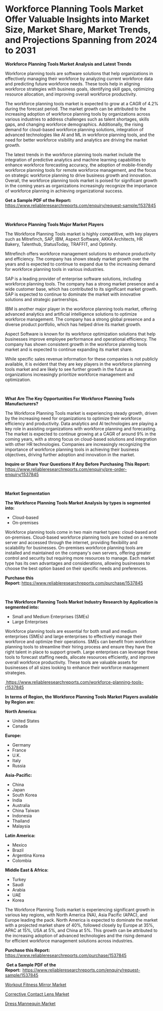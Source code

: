<p><h1>Workforce Planning Tools Market Offer Valuable Insights into Market Size, Market Share, Market Trends, and Projections Spanning from 2024 to 2031</h1></p><p><strong>Workforce Planning Tools Market Analysis and Latest Trends</strong></p>
<p><p>Workforce planning tools are software solutions that help organizations in effectively managing their workforce by analyzing current workforce data and predicting future workforce needs. These tools help in aligning workforce strategies with business goals, identifying skill gaps, optimizing resource allocation, and improving overall workforce productivity.</p><p>The workforce planning tools market is expected to grow at a CAGR of 4.2% during the forecast period. The market growth can be attributed to the increasing adoption of workforce planning tools by organizations across various industries to address challenges such as talent shortages, skills gaps, and changing workforce demographics. Additionally, the rising demand for cloud-based workforce planning solutions, integration of advanced technologies like AI and ML in workforce planning tools, and the need for better workforce visibility and analytics are driving the market growth.</p><p>The latest trends in the workforce planning tools market include the integration of predictive analytics and machine learning capabilities to enhance workforce forecasting accuracy, the adoption of mobile-friendly workforce planning tools for remote workforce management, and the focus on strategic workforce planning to drive business growth and innovation. Overall, the workforce planning tools market is poised for significant growth in the coming years as organizations increasingly recognize the importance of workforce planning in achieving organizational success.</p></p>
<p><strong>Get a Sample PDF of the Report:&nbsp;</strong> <a href="https://www.reliableresearchreports.com/enquiry/request-sample/1537845">https://www.reliableresearchreports.com/enquiry/request-sample/1537845</a></p>
<p>&nbsp;</p>
<p><strong>Workforce Planning Tools Major Market Players</strong></p>
<p><p>The Workforce Planning Tools market is highly competitive, with key players such as Mitrefinch, SAP, IBM, Aspect Software, AKKA Architects, HR Bakery, Talenthub, StatusToday, TRAFFIT, and Optimity. </p><p>Mitrefinch offers workforce management solutions to enhance productivity and efficiency. The company has shown steady market growth over the years and is expected to continue to expand due to the increasing demand for workforce planning tools in various industries.</p><p>SAP is a leading provider of enterprise software solutions, including workforce planning tools. The company has a strong market presence and a wide customer base, which has contributed to its significant market growth. SAP is expected to continue to dominate the market with innovative solutions and strategic partnerships.</p><p>IBM is another major player in the workforce planning tools market, offering advanced analytics and artificial intelligence solutions to optimize workforce management. The company has a strong global presence and a diverse product portfolio, which has helped drive its market growth.</p><p>Aspect Software is known for its workforce optimization solutions that help businesses improve employee performance and operational efficiency. The company has shown consistent growth in the workforce planning tools market and is expected to continue expanding its market share.</p><p>While specific sales revenue information for these companies is not publicly available, it is evident that they are key players in the workforce planning tools market and are likely to see further growth in the future as organizations increasingly prioritize workforce management and optimization.</p></p>
<p>&nbsp;</p>
<p><strong>What Are The Key Opportunities For Workforce Planning Tools Manufacturers?</strong></p>
<p><p>The Workforce Planning Tools market is experiencing steady growth, driven by the increasing need for organizations to optimize their workforce efficiency and productivity. Data analytics and AI technologies are playing a key role in assisting organizations with workforce planning and forecasting. The market is expected to continue growing at a CAGR of around 9% in the coming years, with a strong focus on cloud-based solutions and integration with other HR technologies. Companies are increasingly recognizing the importance of workforce planning tools in achieving their business objectives, driving further adoption and innovation in the market.</p></p>
<p><strong>Inquire or Share Your Questions If Any Before Purchasing This Report:</strong> <a href="https://www.reliableresearchreports.com/enquiry/pre-order-enquiry/1537845">https://www.reliableresearchreports.com/enquiry/pre-order-enquiry/1537845</a></p>
<p>&nbsp;</p>
<p><strong>Market Segmentation</strong></p>
<p><strong>The Workforce Planning Tools Market Analysis by types is segmented into:</strong></p>
<p><ul><li>Cloud-based</li><li>On-premises</li></ul></p>
<p><p>Workforce planning tools come in two main market types: cloud-based and on-premises. Cloud-based workforce planning tools are hosted on a remote server and accessed through the internet, providing flexibility and scalability for businesses. On-premises workforce planning tools are installed and maintained on the company's own servers, offering greater control and security but requiring more resources to manage. Each market type has its own advantages and considerations, allowing businesses to choose the best option based on their specific needs and preferences.</p></p>
<p><strong>Purchase this Report:&nbsp;</strong><a href="https://www.reliableresearchreports.com/purchase/1537845">https://www.reliableresearchreports.com/purchase/1537845</a></p>
<p>&nbsp;</p>
<p><strong>The Workforce Planning Tools Market Industry Research by Application is segmented into:</strong></p>
<p><ul><li>Small and Medium Enterprises (SMEs)</li><li>Large Enterprises</li></ul></p>
<p><p>Workforce planning tools are essential for both small and medium enterprises (SMEs) and large enterprises to effectively manage their workforce and optimize their operations. SMEs can benefit from workforce planning tools to streamline their hiring process and ensure they have the right talent in place to support growth. Large enterprises can leverage these tools to forecast staffing needs, allocate resources efficiently, and improve overall workforce productivity. These tools are valuable assets for businesses of all sizes looking to enhance their workforce management strategies.</p></p>
<p><a href="https://www.reliableresearchreports.com/workforce-planning-tools-r1537845">&nbsp;https://www.reliableresearchreports.com/workforce-planning-tools-r1537845</a></p>
<p><strong>In terms of Region, the Workforce Planning Tools Market Players available by Region are:</strong></p>
<p>
    <p> <strong> North America: </strong>
        <ul>
            <li>United States</li>
            <li>Canada</li>
        </ul>
        </p> 
    <p> <strong> Europe: </strong>
        <ul>
            <li>Germany</li>
            <li>France</li>
            <li>U.K.</li>
            <li>Italy</li>
            <li>Russia</li>
        </ul>
        </p> 
    <p> <strong> Asia-Pacific: </strong>
        <ul>
            <li>China</li>
            <li>Japan</li>
            <li>South Korea</li>
            <li>India</li>
            <li>Australia</li>
            <li>China Taiwan</li>
            <li>Indonesia</li>
            <li>Thailand</li>
            <li>Malaysia</li>
        </ul>
        </p> 
    <p> <strong> Latin America: </strong>
        <ul>
            <li>Mexico</li>
            <li>Brazil</li>
            <li>Argentina Korea</li>
            <li>Colombia</li>
        </ul>
        </p> 
    <p> <strong> Middle East & Africa: </strong>
        <ul>
            <li>Turkey</li>
            <li>Saudi</li>
            <li>Arabia</li>
            <li>UAE</li>
            <li>Korea</li>
        </ul>
    </p>
    </p>
<p><p>The Workforce Planning Tools market is experiencing significant growth in various key regions, with North America (NA), Asia Pacific (APAC), and Europe leading the pack. North America is expected to dominate the market with a projected market share of 40%, followed closely by Europe at 35%, APAC at 15%, USA at 5%, and China at 5%. This growth can be attributed to the increasing adoption of advanced technologies and the rising demand for efficient workforce management solutions across industries.</p></p>
<p><strong>Purchase this Report: </strong><a href="https://www.reliableresearchreports.com/purchase/1537845">https://www.reliableresearchreports.com/purchase/1537845</a></p>
<p>&nbsp;<strong>Get a Sample PDF of the Report:&nbsp;&nbsp;</strong><a href="https://www.reliableresearchreports.com/enquiry/request-sample/1537845">https://www.reliableresearchreports.com/enquiry/request-sample/1537845</a></p>
<p><strong></strong></p>
<p><p><a href="https://www.linkedin.com/pulse/workout-fitness-mirror-market-analysis-sze-forecasted-period-3bbme">Workout Fitness Mirror Market</a></p><p><a href="https://www.linkedin.com/pulse/decoding-corrective-contact-lens-market-metrics-share-trends-9zjme">Corrective Contact Lens Market</a></p><p><a href="https://www.linkedin.com/pulse/dress-mannequin-market-size-cagr-trends-2024-2030-trend-insights-4hzge">Dress Mannequin Market</a></p></p>
